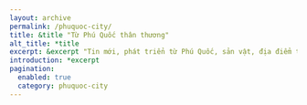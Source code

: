 ```yaml
---
layout: archive
permalink: /phuquoc-city/
title: &title "Từ Phú Quốc thân thương"
alt_title: *title
excerpt: &excerpt "Tin mới, phát triển từ Phú Quốc, sản vật, địa điểm tham quan, khu vui chơi giải trí Phú Quốc. Cáp treo, Buffer, Nghỉ dưỡng Phú Quốc, Du thuyền, ngắm lặn san hô, Khu bảo tồn thiên nhiên và Vinpearl."
introduction: *excerpt
pagination: 
  enabled: true
  category: phuquoc-city
---
```

